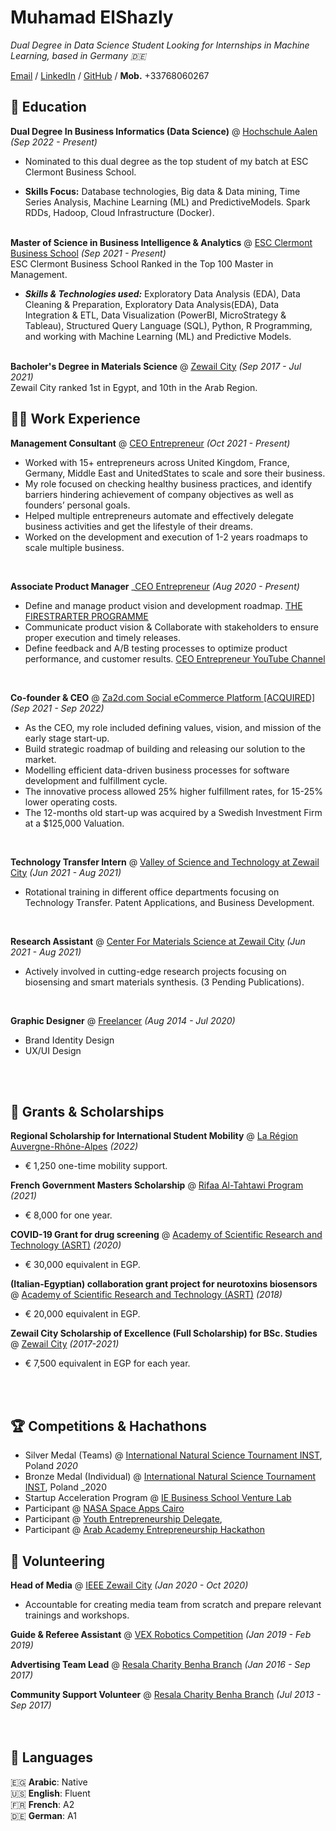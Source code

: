 # Muhamad ElShazly

_Dual Degree in Data Science Student Looking for Internships in Machine Learning, based in Germany 🇩🇪_ <br>

[Email](muhamadsalahuldin@gmail.com) / [LinkedIn](https://www.linkedin.com/in/muhamadelshazly/) / [GitHub](https://github.com/M-ElShazly/) / **Mob.** +33768060267 

## 📖 Education

**Dual Degree In Business Informatics (Data Science)** @ [Hochschule Aalen](https://www.hs-aalen.de/de/courses/54) _(Sep 2022 - Present)_ <br>

  - Nominated to this dual degree as the top student of my batch at ESC Clermont Business School.

  - **Skills Focus:** Database technologies, Big data & Data mining, Time Series Analysis, Machine Learning (ML)
and PredictiveModels. Spark RDDs, Hadoop, Cloud Infrastructure (Docker).
<br><br>

**Master of Science in Business Intelligence & Analytics** @ [ESC Clermont Business School](https://www.esc-clermont.fr/en/programme/msc-business-intelligence-analytics/) _(Sep 2021 - Present)_ <br>
ESC Clermont Business School Ranked in the Top 100 Master in Management.

  - **_Skills & Technologies used:_** Exploratory Data Analysis (EDA), Data Cleaning & Preparation, Exploratory Data Analysis(EDA), Data Integration & ETL, Data Visualization (PowerBI, MicroStrategy & Tableau), Structured Query Language (SQL), Python, R Programming, and working with Machine Learning (ML) and Predictive Models.
<br><br>

**Bacholer's Degree in Materials Science** @ [Zewail City](https://www.zewailcity.edu.eg/main/content.php?lang=en&alias=materials_science) _(Sep 2017 - Jul 2021)_ <br>
Zewail City ranked 1st in Egypt, and 10th in the Arab Region.

## 🧑‍💼 Work Experience

**Management Consultant** @ [CEO Entrepreneur](https://ceoentrepreneur.com/) _(Oct 2021 - Present)_ <br>

  - Worked with 15+ entrepreneurs across United Kingdom, France, Germany, Middle East and UnitedStates to scale and sore their business.
  - My role focused on checking healthy business practices, and identify barriers hindering achievement of company objectives as well as founders’ personal goals.
  - Helped multiple entrepreneurs automate and effectively delegate business activities and get the lifestyle of their dreams.
  - Worked on the development and execution of 1-2 years roadmaps to scale multiple business.

<br> 

**Associate Product Manager** _[CEO Entrepreneur](https://ceoentrepreneur.com/) _(Aug 2020 - Present)_ <br>

  - Define and manage product vision and development roadmap. [THE FIRESTRARTER PROGRAMME](https://ceoentrepreneur.com/firestarter/)
  - Communicate product vision & Collaborate with stakeholders to ensure proper execution and timely releases.
  - Define feedback and A/B testing processes to optimize product performance, and customer results. [CEO Entrepreneur YouTube Channel](https://www.youtube.com/c/CEOEntrepreneur)

<br>

**Co-founder & CEO** @ [Za2d.com Social eCommerce Platform [ACQUIRED]](https://www.facebook.com/groups/250104223638207) _(Sep 2021 - Sep 2022)_ <br>

  - As the CEO, my role included defining values, vision, and mission of the early stage start-up.
  - Build strategic roadmap of building and releasing our solution to the market.
  - Modelling efficient data-driven business processes for software development and fulfillment cycle.
  - The innovative process allowed 25% higher fulfillment rates, for 15-25% lower operating costs.
  - The 12-months old start-up was acquired by a Swedish Investment Firm at a $125,000 Valuation.

<br>

**Technology Transfer Intern** @ [Valley of Science and Technology at Zewail City](https://www.zewailcity.edu.eg/) _(Jun 2021 - Aug 2021)_ <br>

  - Rotational training in different office departments focusing on Technology Transfer. Patent Applications, and Business Development.

<br>

**Research Assistant** @ [Center For Materials Science at Zewail City](https://www.zewailcity.edu.eg/) _(Jun 2021 - Aug 2021)_ <br>

  - Actively involved in cutting-edge research projects focusing on biosensing and smart materials synthesis. (3 Pending Publications).
  
<br>

**Graphic Designer** @ [Freelancer](https://www.linkedin.com/in/muhamadelshazly) _(Aug 2014 - Jul 2020)_ <br>

  - Brand Identity Design
  - UX/UI Design
  

<br><br>


## 🚀 Grants & Scholarships


**Regional Scholarship for International Student Mobility** @ [La Région Auvergne-Rhône-Alpes](https://bourses.auvergnerhonealpes.fr/) _(2022)_ <br>

  - € 1,250 one-time mobility support.

**French Government Masters Scholarship** @ [Rifaa Al-Tahtawi Program](https://www.egypte.campusfrance.org/en/scholarships-for-egyptian-students-in-france) _(2021)_ <br>
  - € 8,000 for one year.
  

**COVID-19 Grant for drug screening** @ [Academy of Scientific Research and Technology (ASRT)](http://www.asrt.sci.eg/) _(2020)_ <br>
  - € 30,000 equivalent in EGP.

**(Italian-Egyptian) collaboration grant project for neurotoxins biosensors** @ [Academy of Scientific Research and Technology (ASRT)](http://www.asrt.sci.eg/) _(2018)_ <br>
  - € 20,000 equivalent in EGP.

**Zewail City Scholarship of Excellence (Full Scholarship) for BSc. Studies** @ [Zewail City](https://www.zewailcity.edu.eg/) _(2017-2021)_ <br>
  - € 7,500 equivalent in EGP for each year.

<br><br>

## 🏆 Competitions & Hachathons

- Silver Medal (Teams) @ [International Natural Science Tournament INST](https://scitourn.com/inst/), Poland _2020_
- Bronze Medal (Individual) @ [International Natural Science Tournament INST](https://scitourn.com/inst/), Poland _2020
- Startup Acceleration Program @ [IE Business School Venture Lab](https://www.ie.edu/entrepreneurship/programs-initiatives/initiatives/venture-lab/)
- Participant  @ [NASA Space Apps Cairo](https://www.spaceappscairo.com/) 
- Participant @ [Youth Entrepreneurship Delegate](https://www.egypttoday.com/Tag/40108/Young-Entrepreneurs-Day),
- Participant @ [Arab Academy Entrepreneurship Hackathon](https://aast.edu/en/)


## 📌 Volunteering

**Head of Media** @ [IEEE Zewail City](https://www.linkedin.com/company/ieee-zewail-city/) _(Jan 2020 - Oct 2020)_<br>
  - Accountable for creating media team from scratch and prepare relevant trainings and workshops.

**Guide & Referee Assistant** @ [VEX Robotics Competition](https://www.vexrobotics.com/v5/competition/vrc-current-game?___store=vexroboticseu&___from_store=vexrobotics) _(Jan 2019 - Feb 2019)_<br>

**Advertising Team Lead** @ [Resala Charity Benha Branch](https://www.facebook.com/profile.php?id=100064909081348&ref=py_c) _(Jan 2016 - Sep 2017)_<br>

**Community Support Volunteer** @ [Resala Charity Benha Branch](https://www.facebook.com/profile.php?id=100064909081348&ref=py_c) _(Jul 2013 - Sep 2017)_<br>
  <br><br>


## 💬 Languages

🇪🇬 **Arabic**: Native <br>
🇺🇸 **English**: Fluent <br>
🇫🇷 **French**: A2 <br>
🇩🇪 **German**: A1
<br><br>
